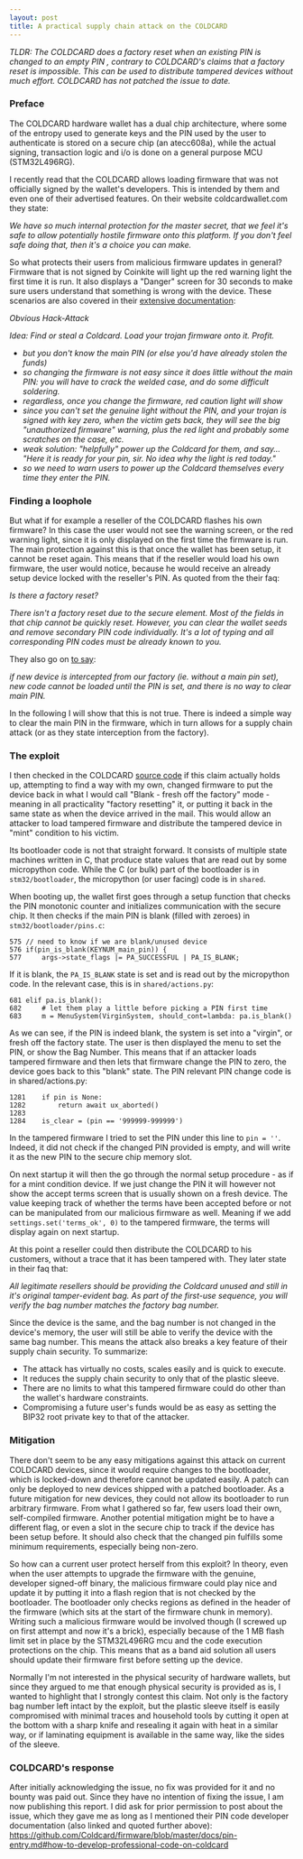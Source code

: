 ```yaml
---
layout: post
title: A practical supply chain attack on the COLDCARD
---
```


*TLDR: The COLDCARD does a factory reset when an existing PIN is
changed to an empty PIN , contrary to COLDCARD's claims that a factory reset is
impossible. This can be used to distribute tampered devices without much
effort. COLDCARD has not patched the issue to date.*

### Preface

The COLDCARD hardware wallet has a dual chip architecture, where some of the
entropy used to generate keys and the PIN used by the user to authenticate is
stored on a secure chip (an atecc608a), while the actual signing, transaction
logic and i/o is done on a general purpose MCU (STM32L496RG).

I recently read that the COLDCARD allows loading firmware that was not
officially signed by the wallet's developers. This is intended by them and
even one of their advertised features. On their website coldcardwallet.com they
state:

*We have so much internal protection for the master secret, that we feel it's
safe to allow potentially hostile firmware onto this platform. If you don't
feel safe doing that, then it's a choice you can make.*

So what protects their users from malicious firmware updates in general?
Firmware that is not signed by Coinkite will light up the red warning light the
first time it is run. It also displays a "Danger" screen for 30 seconds to make
sure users understand that something is wrong with the device. These scenarios
are also covered in their [extensive documentation](<https://github.com/Coldcard/firmware/blob/master/docs/pin-entry.md#obvious-hack-attack>):

*Obvious Hack-Attack*

*Idea: Find or steal a Coldcard. Load your trojan firmware onto it. Profit.*

- *but you don't know the main PIN (or else you'd have already stolen the funds)*
- *so changing the firmware is not easy since it does little without the main PIN: you will have to crack the welded case, and do some difficult soldering.*
- *regardless, once you change the firmware, red caution light will show*
- *since you can't set the genuine light without the PIN, and your trojan is signed with key zero, when the victim gets back, they will see the big "unauthorized firmware" warning, plus the red light and probably some scratches on the case, etc.*
- *weak solution: "helpfully" power up the Coldcard for them, and say... "Here it is ready for your pin, sir. No idea why the light is red today."*
- *so we need to warn users to power up the Coldcard themselves every time they enter the PIN.*

### Finding a loophole

But what if for example a reseller of the COLDCARD flashes his own firmware? In
this case the user would not see the warning screen, or the red warning light,
since it is only displayed on the first time the firmware is run. The main
protection against this is that once the wallet has been setup, it cannot be
reset again. This means that if the reseller would load his own firmware, the
user would notice, because he would receive an already setup device locked with
the reseller's PIN. As quoted from the their faq:

*Is there a factory reset?*

*There isn't a factory reset due to the secure element. Most of the fields in
that chip cannot be quickly reset. However, you can clear the wallet seeds and
remove secondary PIN code individually. It's a lot of typing and all
corresponding PIN codes must be already known to you.*

They also go on [to
say](https://github.com/Coldcard/firmware/blob/master/docs/pin-entry.md#limitation):

*if new device is intercepted from our factory (ie. without a main pin set),
new code cannot be loaded until the PIN is set, and there is no way to clear
main PIN.*

In the following I will show that this is not true. There is indeed a simple
way to clear the main PIN in the firmware, which in turn allows for a supply
chain attack (or as they state interception from the factory).

### The exploit

I then checked in the COLDCARD [source
code](https://github.com/coldcard/firmware) if this claim actually holds up,
attempting to find a way with my own, changed firmware to put the device back
in what I would call "Blank - fresh off the factory" mode - meaning in all
practicality "factory resetting" it, or putting it back in the same state as
when the device arrived in the mail. This would allow an attacker to load
tampered firmware and distribute the tampered device in "mint" condition to his
victim. 

Its bootloader code is not that straight forward. It consists of multiple state
machines written in C, that produce state values that are read out by some
micropython code. While the C (or bulk) part of the bootloader is in
`stm32/bootloader`, the micropython (or user facing) code is in `shared`.

When booting up, the wallet first goes through a setup function that checks
the PIN monotonic counter and initializes communication with the secure chip.
It then checks if the main PIN is blank (filled with zeroes) in
`stm32/bootloader/pins.c`:

```
575 // need to know if we are blank/unused device
576 if(pin_is_blank(KEYNUM_main_pin)) {
577     args->state_flags |= PA_SUCCESSFUL | PA_IS_BLANK;
```

If it is blank, the `PA_IS_BLANK` state is set and is read out by the
micropython code. In the relevant case, this is in `shared/actions.py`:

```
681 elif pa.is_blank():
682     # let them play a little before picking a PIN first time
683     m = MenuSystem(VirginSystem, should_cont=lambda: pa.is_blank()
```

As we can see, if the PIN is indeed blank, the system is set into a "virgin",
or fresh off the factory state. The user is then displayed the menu to set the
PIN, or show the Bag Number. This means that if an attacker loads tampered
firmware and then lets that firmware change the PIN to zero, the device goes
back to this "blank" state. The PIN relevant PIN change code  is in shared/actions.py: 

```
1281    if pin is None:
1282        return await ux_aborted()
1283
1284    is_clear = (pin == '999999-999999')
```

In the tampered firmware I tried to set the PIN under this line to `pin = ''`.
Indeed, it did not check if the changed PIN provided is empty, and will
write it as the new PIN to the secure chip memory slot.

On next startup it will then the go through the normal setup
procedure - as if for a mint condition device. If we just change the PIN it
will however not show the accept terms screen that is usually shown on a fresh
device. The value keeping track of whether the terms have been accepted before
or not can be manipulated from our malicious firmware as well.  Meaning if we
add `settings.set('terms_ok', 0)` to the tampered firmware, the terms will
display again on next startup.

At this point a reseller could then distribute the COLDCARD to his customers,
without a trace that it has been tampered with. They later state in their
faq that: 

*All legitimate resellers should be providing the Coldcard unused and still in
it's original tamper-evident bag. As part of the first-use sequence, you will
verify the bag number matches the factory bag number.*

Since the device is the same, and the bag number is not changed in the device's
memory, the user will still be able to verify the device with the same bag
number. This means the attack also breaks a key feature of their supply
chain security. To summarize: 

- The attack has virtually no costs, scales easily and is quick to execute. 
- It reduces the supply chain security to only that of the plastic sleeve.
- There are no limits to what this tampered firmware could do other than the wallet's hardware constraints.
- Compromising a future user's funds would be as easy as setting the BIP32 root private key to that of the attacker.

### Mitigation

There don't seem to be any easy mitigations against this attack on current
COLDCARD devices, since it would require changes to the bootloader, which is
locked-down and therefore cannot be updated easily. A patch can only be
deployed to new devices shipped with a patched bootloader. As a future
mitigation for new devices, they could not allow its bootloader to run
arbitrary firmware. From what I gathered so far, few users load their own,
self-compiled firmware. Another potential mitigation might be to have a
different flag, or even a slot in the secure chip to track if the device has
been setup before. It should also check that the changed pin fulfills
some minimum requirements, especially being non-zero.

So how can a current user protect herself from this exploit? In theory, even
when the user attempts to upgrade the firmware with the genuine, developer
signed-off binary, the malicious firmware could play nice and update it by
putting it into a flash region that is not checked by the bootloader. The
bootloader only checks regions as defined in the header of the firmware (which
sits at the start of the firmware chunk in memory). Writing such a malicious
firmware would be involved though (I screwed up on first attempt and now it's a
brick), especially because of the 1 MB flash limit set in place by the
STM32L496RG mcu and the code execution protections on the chip. This means that
as a band aid solution all users should update their firmware first before
setting up the device. 

Normally I'm not interested in the physical security of hardware wallets, but
since they argued to me that enough physical security is provided as is, I
wanted to highlight that I strongly contest this claim. Not only is the factory
bag number left intact by the exploit, but the plastic sleeve itself is easily
compromised with minimal traces and household tools by cutting it open at the
bottom with a sharp knife and resealing it again with heat in a similar way, or
if laminating equipment is available in the same way, like the sides of the
sleeve.

### COLDCARD's response

After initially acknowledging the issue, no fix was provided for it and no
bounty was paid out. Since they have no intention of fixing the issue, I am now
publishing this report. I did ask for prior permission to post about the issue,
which they gave me as long as I mentioned their PIN code developer
documentation (also linked and quoted further above):
<https://github.com/Coldcard/firmware/blob/master/docs/pin-entry.md#how-to-develop-professional-code-on-coldcard>

